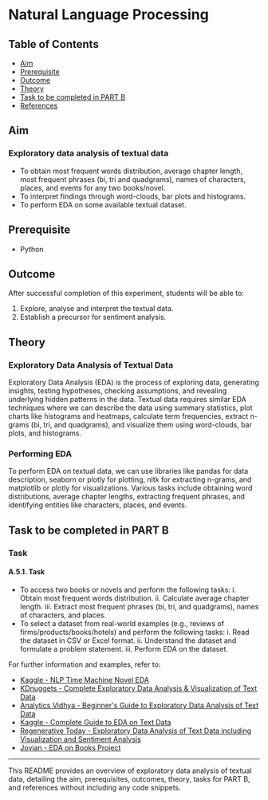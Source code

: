 # Natural Language Processing

## Table of Contents
- [Aim](#aim)
- [Prerequisite](#prerequisite)
- [Outcome](#outcome)
- [Theory](#theory)
- [Task to be completed in PART B](#task-to-be-completed-in-part-b)
- [References](#references)

## Aim
### Exploratory data analysis of textual data
- To obtain most frequent words distribution, average chapter length, most frequent phrases (bi, tri and quadgrams), names of characters, places, and events for any two books/novel.
- To interpret findings through word-clouds, bar plots and histograms.
- To perform EDA on some available textual dataset.

## Prerequisite
- Python

## Outcome
After successful completion of this experiment, students will be able to:
1. Explore, analyse and interpret the textual data.
2. Establish a precursor for sentiment analysis.

## Theory
### Exploratory Data Analysis of Textual Data
Exploratory Data Analysis (EDA) is the process of exploring data, generating insights, testing hypotheses, checking assumptions, and revealing underlying hidden patterns in the data. Textual data requires similar EDA techniques where we can describe the data using summary statistics, plot charts like histograms and heatmaps, calculate term frequencies, extract n-grams (bi, tri, and quadgrams), and visualize them using word-clouds, bar plots, and histograms. 

### Performing EDA
To perform EDA on textual data, we can use libraries like pandas for data description, seaborn or plotly for plotting, nltk for extracting n-grams, and matplotlib or plotly for visualizations. Various tasks include obtaining word distributions, average chapter lengths, extracting frequent phrases, and identifying entities like characters, places, and events.

## Task to be completed in PART B
### Task
#### A.5.1. Task
- To access two books or novels and perform the following tasks:
  i. Obtain most frequent words distribution.
  ii. Calculate average chapter length.
  iii. Extract most frequent phrases (bi, tri, and quadgrams), names of characters, and places.
- To select a dataset from real-world examples (e.g., reviews of firms/products/books/hotels) and perform the following tasks:
  i. Read the dataset in CSV or Excel format.
  ii. Understand the dataset and formulate a problem statement.
  iii. Perform EDA on the dataset.

For further information and examples, refer to:
- [Kaggle - NLP Time Machine Novel EDA](https://www.kaggle.com/code/alincijov/nlp-time-machine-novel-eda)
- [KDnuggets - Complete Exploratory Data Analysis & Visualization of Text Data](https://www.kdnuggets.com/2019/05/complete-exploratory-data-analysis-visualization-text-data.html)
- [Analytics Vidhya - Beginner's Guide to Exploratory Data Analysis of Text Data](https://www.analyticsvidhya.com/blog/2020/04/beginners-guide-exploratory-data-analysis-text-data/)
- [Kaggle - Complete Guide to EDA on Text Data](https://www.kaggle.com/code/harshsingh2209/complete-guide-to-eda-on-text-data)
- [Regenerative Today - Exploratory Data Analysis of Text Data including Visualization and Sentiment Analysis](https://regenerativetoday.com/exploratory-data-analysis-of-text-data-including-visualization-and-sentiment-analysis/)
- [Jovian - EDA on Books Project](https://jovian.com/beekaysh/eda-on-books-project)

---

This README provides an overview of exploratory data analysis of textual data, detailing the aim, prerequisites, outcomes, theory, tasks for PART B, and references without including any code snippets.
